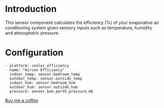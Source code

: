 # Introduction
This sensor component calculates the efficiency (%) of your evaporative air conditioning system given sensory inputs such as temperature, humidity and atmospheric pressure.

# Configuration

```
- platform: cooler_efficiency
  name: "Aircon Efficiency"
  indoor_temp: sensor.bedroom_temp
  outdoor_temp: sensor.outside_temp
  indoor_hum: sensor.bedroom_hum
  outdoor_hum: sensor.outside_hum
  pressure: sensor.bom_perth_pressure_mb
```

[Buy me a coffee](https://www.gofundme.com/danobot&rcid=r01-155117647299-36f7aa9cb3544199&pc=ot_co_campmgmt_w)
